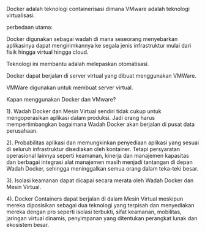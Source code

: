 Docker adalah teknologi containerisasi dimana VMware adalah teknologi virtualisasi.

perbedaan utama:

Docker digunakan sebagai wadah di mana seseorang menyebarkan aplikasinya dapat mengirimkannya ke segala jenis infrastruktur mulai dari fisik hingga virtual hingga cloud.

Teknologi ini membantu adalah melepaskan otomatisasi.

Docker dapat berjalan di server virtual yang dibuat menggunakan VMWare.

VMWare digunakan untuk membuat server virtual.


Kapan menggunakan Docker dan VMware?

1). Wadah Docker dan Mesin Virtual sendiri tidak cukup untuk mengoperasikan aplikasi dalam produksi. 
Jadi orang harus mempertimbangkan bagaimana Wadah Docker akan berjalan di pusat data perusahaan.

2). Probabilitas aplikasi dan memungkinkan penyediaan aplikasi yang sesuai di seluruh infrastruktur disediakan oleh kontainer. 
Tetapi persyaratan operasional lainnya seperti keamanan, kinerja dan manajemen kapasitas dan berbagai integrasi alat manajemen masih menjadi tantangan di depan Wadah Docker, sehingga meninggalkan semua orang dalam teka-teki besar.

3). Isolasi keamanan dapat dicapai secara merata oleh Wadah Docker dan Mesin Virtual.

4). Docker Containers dapat berjalan di dalam Mesin Virtual meskipun mereka diposisikan sebagai dua teknologi yang terpisah dan menyediakan 
mereka dengan pro seperti isolasi terbukti, sifat keamanan, mobilitas, jaringan virtual dinamis, penyimpanan yang ditentukan perangkat lunak dan ekosistem besar.
